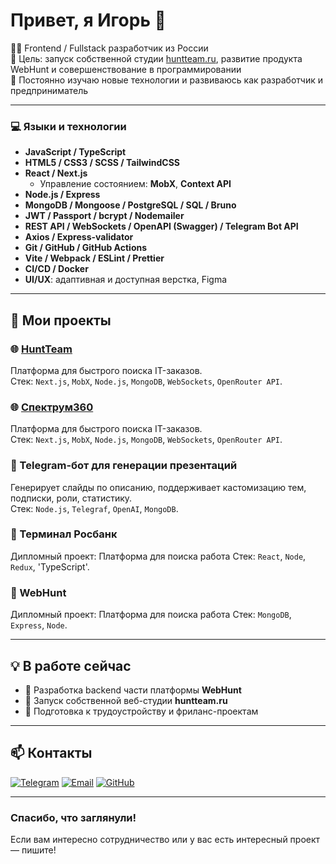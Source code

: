 # Привет, я Игорь 👋

👨‍💻 Frontend / Fullstack разработчик из России  
🎯 Цель: запуск собственной студии [huntteam.ru](https://huntteam.ru), развитие продукта WebHunt и совершенствование в программировании  
🧠 Постоянно изучаю новые технологии и развиваюсь как разработчик и предприниматель

---

### 💻 Языки и технологии

- **JavaScript / TypeScript**
- **HTML5 / CSS3 / SCSS / TailwindCSS**
- **React / Next.js**
  - Управление состоянием: **MobX**, **Context API**
- **Node.js / Express**
- **MongoDB / Mongoose / PostgreSQL / SQL / Bruno**
- **JWT / Passport / bcrypt / Nodemailer**
- **REST API / WebSockets / OpenAPI (Swagger) / Telegram Bot API**
- **Axios / Express-validator**
- **Git / GitHub / GitHub Actions**
- **Vite / Webpack / ESLint / Prettier**
- **CI/CD / Docker**
- **UI/UX**: адаптивная и доступная верстка, Figma

---

## 🧩 Мои проекты

### 🌐 [HuntTeam](https://webhunt.huntteam.ru)  
Платформа для быстрого поиска IT-заказов.  
Стек: `Next.js`, `MobX`, `Node.js`, `MongoDB`, `WebSockets`, `OpenRouter API`.

### 🌐 [Спектрум360](https://spectrum360.ru)  
Платформа для быстрого поиска IT-заказов.  
Стек: `Next.js`, `MobX`, `Node.js`, `MongoDB`, `WebSockets`, `OpenRouter API`.

### 🤖 Telegram-бот для генерации презентаций  
Генерирует слайды по описанию, поддерживает кастомизацию тем, подписки, роли, статистику.  
Стек: `Node.js`, `Telegraf`, `OpenAI`, `MongoDB`.

### 🏥 Терминал Росбанк 
Дипломный проект: Платформа для поиска работа 
Стек: `React`, `Node`, `Redux`, 'TypeScript'.

### 🏥 WebHunt 
Дипломный проект: Платформа для поиска работа 
Стек: `MongoDB`, `Express`, `Node`.

---

## 💡 В работе сейчас
- 🔧 Разработка backend части платформы **WebHunt**
- 🚀 Запуск собственной веб-студии **huntteam.ru**
- 📝 Подготовка к трудоустройству и фриланс-проектам
---

## 📫 Контакты

[![Telegram](https://img.shields.io/badge/Telegram-2CA5E0?style=for-the-badge&logo=telegram&logoColor=white)](https://t.me/O101O1O1O)
[![Email](https://img.shields.io/badge/Email-D14836?style=for-the-badge&logo=gmail&logoColor=white)](mailto:igorushakov005@gmail.com)
[![GitHub](https://img.shields.io/badge/GitHub-181717?style=for-the-badge&logo=github&logoColor=white)](https://github.com/IgorUshakov05)

---

### Спасибо, что заглянули!  
Если вам интересно сотрудничество или у вас есть интересный проект — пишите!
